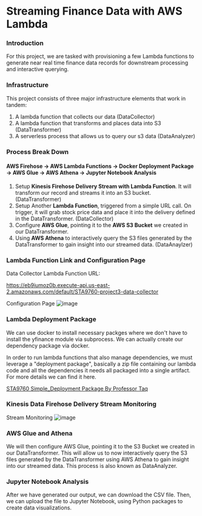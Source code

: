 # Streaming Finance Data with AWS Lambda
### Introduction
For this project, we are tasked with provisioning a few Lambda functions to generate near real time finance data records 
for downstream processing and interactive querying.

### Infrastructure
This project consists of three major infrastructure elements that work in tandem:
1. A lambda function that collects our data (DataCollector)
1. A lambda function that transforms and places data into S3 (DataTransformer)
1. A serverless process that allows us to query our s3 data (DataAnalyzer)

### Process Break Down
#### AWS Firehose -> AWS Lambda Functions -> Docker Deployment Package -> AWS Glue -> AWS Athena -> Jupyter Notebook Analysis
1. Setup **Kinesis Firehose Delivery Stream with Lambda Function**. It will transform our record and streams it into an S3 bucket. (DataTransformer)
2. Setup Another **Lambda Function**, triggered from a simple URL call. On trigger, it will grab stock price data and place it into the delivery defined in the DataTransformer. (DataCollector)
3. Configure **AWS Glue**, pointing it to the **AWS S3 Bucket** we created in our DataTransformer.
4. Using **AWS Athena** to interactively query the S3 files generated by the DataTransformer to gain insight into our streamed data. (DataAnaylzer) 

### Lambda Function Link and Configuration Page
Data Collector Lambda Function URL:

https://eb9iumoz0b.execute-api.us-east-2.amazonaws.com/default/STA9760-project3-data-collector

Configuration Page
![image](https://raw.githubusercontent.com/hailin-du/Streaming-Finance-Data-with-AWS-Lambda/master/Images/Data%20Collector%20Lambda%20%20Function.png)


### Lambda Deployment Package
We can use docker to install necessary packges where we don't have to install the yfinance module via subprocess. We can actually create our dependency package via docker. 

In order to run lambda functions that also manage dependencies, we must leverage a "deployment package", basically a zip file containing our lambda code and all the dependencies it needs all packaged into a single artifact. For more details we can find it here. 

[STA9760 Simple_Deployment Package By Professor Taq](https://github.com/mottaquikarim/STA9760_simple_deployment_package)


### Kinesis Data Firehose Delivery Stream Monitoring

Stream Monitoring
![image](https://raw.githubusercontent.com/hailin-du/Streaming-Finance-Data-with-AWS-Lambda/master/Images/Data%20Monitoring.png)

### AWS Glue and Athena

We will then configure AWS Glue, pointing it to the S3 Bucket we created in our DataTransformer. This will allow us to now interactively query the S3 files generated by the DataTransformer using AWS Athena to gain insight into our streamed data. This process is also known as DataAnalyzer.

### Jupyter Notebook Analysis
After we have generated our output, we can download the CSV file. Then, we can upload the file to Jupyter Notebook, using Python packages to create data visualizations. 
